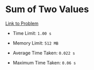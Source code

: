 # Sum of Two Values

[Link to Problem](https://cses.fi/problemset/task/1640)

- Time Limit: ```1.00 s```
- Memory Limit: ```512 MB```

- Average Time Taken: ```0.022 s```
- Maximum Time Taken: ```0.06 s```